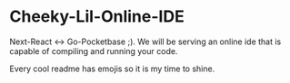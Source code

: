 # Cheeky-Lil-Online-IDE
Next-React &lt;-> Go-Pocketbase ;). We will be serving an online ide that is capable of compiling and running your code.

Every cool readme has emojis so it is my time to shine.
